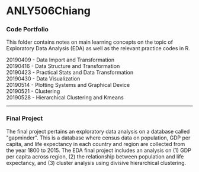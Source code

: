 # ANLY506Chiang


### Code Portfolio

This folder contains notes on main learning concepts on the topic of Exploratory Data Analysis (EDA) as well as the relevant practice codes in R. 

20190409 - Data Import and Transformation <br>
20190416 - Data Structure and Transformation <br>
20190423 - Practical Stats and Data Transformation <br>
20190430 - Data Visualization <br>
20190514 - Plotting Systems and Graphical Device <br>
20190521 - Clustering <br>
20190528 - Hierarchical Clustering and Kmeans <br>


--------------------------------------------------------------------------------------------


### Final Project

The final project pertains an exploratory data analysis on a database called "gapminder". This is a database where census data on population, GDP per capita, and life expectancy in each country and region are collected from the year 1800 to 2015. The EDA final project includes an analysis on (1) GDP per capita across region, (2) the relationship between population and life expectancy, and (3) cluster analysis using divisive hierarchical clustering. 